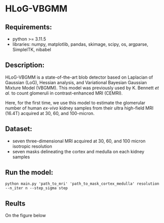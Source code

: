# HLoG-VBGMM 

## Requirements: 

- python >= 3.11.5
- libraries: numpy, matplotlib, pandas, skimage, scipy, os, argparse, SimpleITK, nibabel

## Description: 

HLoG-VBGMM is a state-of-the-art blob detector based on Laplacian of Gaussian (LoG), Hessian analysis, and Variational Bayesian Gaussian Mixture Model (VBGMM). This model was previously used by K. Bennett _et al._ to count glomeruli in contrast-enhanced MRI (CEMRI).

Here, for the first time, we use this model to estimate the glomerular number of human _ex-vivo_ kidney samples from their ultra high-field MRI (16.4T) acquired at 30, 60, and 100-micron. 

## Dataset:

* seven three-dimensional MRI acquired at 30, 60, and 100 micron isotropic resolution
* seven masks delineating the cortex and medulla on each kidney samples

## Run the model:

```
python main.py 'path_to_mri' 'path_to_mask_cortex_medulla' resolution --n_iter n --step_sigma step
```

## Reults

On the figure below 
